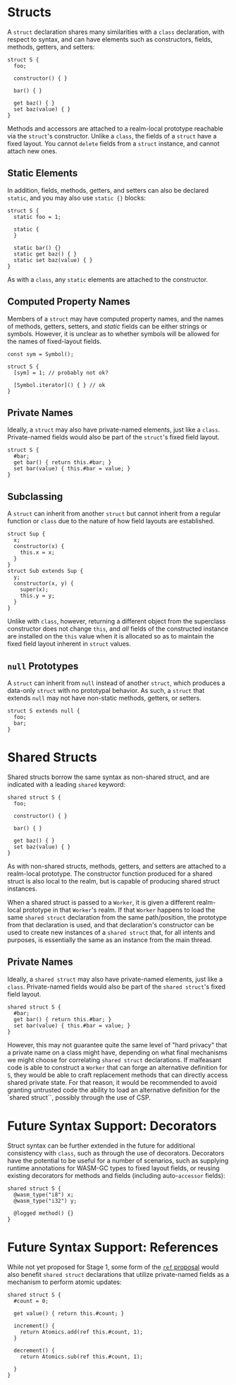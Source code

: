 # Structs

A `struct` declaration shares many similarities with a `class` declaration, with respect to syntax, and can have
elements such as constructors, fields, methods, getters, and setters:
```
struct S {
  foo;

  constructor() { }

  bar() { }

  get baz() { }
  set baz(value) { }
}
```

Methods and accessors are attached to a realm-local prototype reachable via the `struct`'s constructor. Unlike a
`class`, the fields of a `struct` have a fixed layout. You cannot `delete` fields from a `struct` instance, and
cannot attach new ones.

## Static Elements

In addition, fields, methods, getters, and setters can also be declared `static`, and you may also use `static {}`
blocks:

```
struct S {
  static foo = 1;

  static {
  }

  static bar() {}
  static get baz() { }
  static set baz(value) { }
}
```

As with a `class`, any `static` elements are attached to the constructor.

## Computed Property Names

Members of a `struct` may have computed property names, and the names of methods, getters, setters, and _static_ fields
can be either strings or symbols. However, it is unclear as to whether symbols will be allowed for the names of
fixed-layout fields.

```
const sym = Symbol();

struct S {
  [sym] = 1; // probably not ok?

  [Symbol.iterator]() { } // ok
}
```

## Private Names

Ideally, a `struct` may also have private-named elements, just like a `class`. Private-named fields would also be
part of the `struct`'s fixed field layout.

```
struct S {
  #bar;
  get bar() { return this.#bar; }
  set bar(value) { this.#bar = value; }
}
```

## Subclassing

A `struct` can inherit from another `struct` but cannot inherit from a regular function or `class` due to the nature of
how field layouts are established.

```
struct Sup {
  x;
  constructor(x) {
    this.x = x;
  }
}
struct Sub extends Sup {
  y;
  constructor(x, y) {
    super(x);
    this.y = y;
  }
}
```

Unlike with `class`, however, returning a different object from the superclass constructor does not change `this`,
and *all* fields of the constructed instance are installed on the `this` value when it is allocated so as to maintain
the fixed field layout inherent in `struct` values.

## `null` Prototypes

A `struct` can inherit from `null` instead of another `struct`, which produces a data-only `struct` with no prototypal
behavior. As such, a `struct` that extends `null` may not have non-static methods, getters, or setters.

```
struct S extends null {
  foo;
  bar;
}
```

# Shared Structs

Shared structs borrow the same syntax as non-shared struct, and are indicated with a leading `shared` keyword:

```
shared struct S {
  foo;

  constructor() { }

  bar() { }

  get baz() { }
  set baz(value) { }
}
```

As with non-shared structs, methods, getters, and setters are attached to a realm-local prototype. The constructor
function produced for a shared struct is also local to the realm, but is capable of producing shared struct instances.

When a shared struct is passed to a `Worker`, it is given a different realm-local prototype in that `Worker`'s realm.
If that `Worker` happens to load the same `shared struct` declaration from the same path/position, the prototype from 
that declaration is used, and that declaration's constructor can be used to create new instances of a `shared struct`
that, for all intents and purposes, is essentially the same as an instance from the main thread.

## Private Names

Ideally, a `shared struct` may also have private-named elements, just like a `class`. Private-named fields would also be
part of the `shared struct`'s fixed field layout.

```
shared struct S {
  #bar;
  get bar() { return this.#bar; }
  set bar(value) { this.#bar = value; }
}
```

However, this may not guarantee quite the same level of "hard privacy" that a private name on a class might have,
depending on what final mechanisms we might choose for correlating `shared struct` declarations. If malfeasant code is
able to construct a `Worker` that can forge an alternative definition for `S`, they would be able to craft replacement
methods that can directly access shared private state. For that reason, it would be recommended to avoid granting
untrusted code the ability to load an alternative definition for the `shared struct``, possibly through the use of CSP.

# Future Syntax Support: Decorators

Struct syntax can be further extended in the future for additional consistency with `class`, such as through the use
of decorators. Decorators have the potential to be useful for a number of scenarios, such as supplying runtime
annotations for WASM-GC types to fixed layout fields, or reusing existing decorators for methods and fields (including
auto-`accessor` fields):

```
shared struct S {
  @wasm_type("i8") x;
  @wasm_type("i32") y;

  @logged method() {}
}
```

# Future Syntax Support: References

While not yet proposed for Stage 1, some form of the [`ref` proposal](https://github.com/rbuckton/proposal-refs) would
also benefit `shared struct` declarations that utilize private-named fields as a mechanism to perform atomic updates:

```
shared struct S {
  #count = 0;

  get value() { return this.#count; }

  increment() {
    return Atomics.add(ref this.#count, 1);
  }

  decrement() {
    return Atomics.sub(ref this.#count, 1);

  }
}
```
